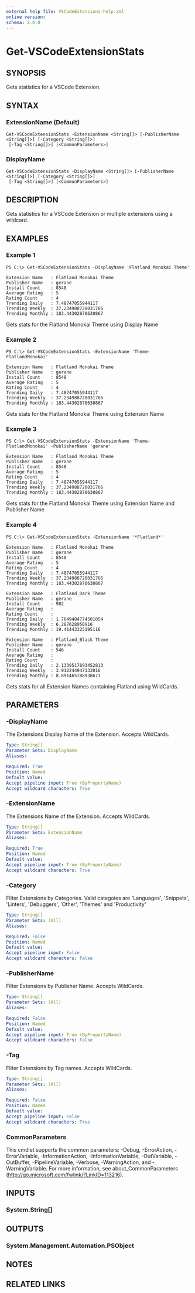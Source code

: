 ```yaml
---
external help file: VSCodeExtensions-help.xml
online version: 
schema: 2.0.0
---
```


# Get-VSCodeExtensionStats
## SYNOPSIS
Gets statistics for a VSCode Extension.
## SYNTAX

### ExtensionName (Default)
```
Get-VSCodeExtensionStats -ExtensionName <String[]> [-PublisherName <String[]>] [-Category <String[]>]
 [-Tag <String[]>] [<CommonParameters>]
```

### DisplayName
```
Get-VSCodeExtensionStats -DisplayName <String[]> [-PublisherName <String[]>] [-Category <String[]>]
 [-Tag <String[]>] [<CommonParameters>]
```

## DESCRIPTION
Gets statistics for a VSCode Extension or multiple extensions using a wildcard.
## EXAMPLES

### Example 1
```
PS C:\> Get-VSCodeExtensionStats -DisplayName 'Flatland Monokai Theme'

Extension Name   : Flatland Monokai Theme
Publisher Name   : gerane
Install Count    : 8548
Average Rating   : 5
Rating Count     : 4
Trending Daily   : 7.48747055944117
Trending Weekly  : 37.234988728031766
Trending Monthly : 183.44302870630867
```

Gets stats for the Flatland Monokai Theme using Display Name
### Example 2
```
PS C:\> Get-VSCodeExtensionStats -ExtensionName 'Theme-FlatlandMonokai'

Extension Name   : Flatland Monokai Theme
Publisher Name   : gerane
Install Count    : 8548
Average Rating   : 5
Rating Count     : 4
Trending Daily   : 7.48747055944117
Trending Weekly  : 37.234988728031766
Trending Monthly : 183.44302870630867
```

Gets stats for the Flatland Monokai Theme using Extension Name
### Example 3
```
PS C:\> Get-VSCodeExtensionStats -ExtensionName 'Theme-FlatlandMonokai' -PublisherName 'gerane'

Extension Name   : Flatland Monokai Theme
Publisher Name   : gerane
Install Count    : 8548
Average Rating   : 5
Rating Count     : 4
Trending Daily   : 7.48747055944117
Trending Weekly  : 37.234988728031766
Trending Monthly : 183.44302870630867
```

Gets stats for the Flatland Monokai Theme using Extension Name and Publisher Name
### Example 4
```
PS C:\> Get-VSCodeExtensionStats -ExtensionName '*Flatland*'

Extension Name   : Flatland Monokai Theme
Publisher Name   : gerane
Install Count    : 8548
Average Rating   : 5
Rating Count     : 4
Trending Daily   : 7.48747055944117
Trending Weekly  : 37.234988728031766
Trending Monthly : 183.44302870630867

Extension Name   : Flatland_Dark Theme
Publisher Name   : gerane
Install Count    : 982
Average Rating   : 
Rating Count     : 
Trending Daily   : 1.7649484774501054
Trending Weekly  : 6.287628950916
Trending Monthly : 19.41443325195116

Extension Name   : Flatland_Black Theme
Publisher Name   : gerane
Install Count    : 546
Average Rating   : 
Rating Count     : 
Trending Daily   : 2.1339517893452813
Trending Weekly  : 3.912244947133016
Trending Monthly : 8.891465788938671
```

Gets stats for all Extension Names containing Flatland using WildCards.
## PARAMETERS

### -DisplayName
The Extensions Display Name of the Extension. Accepts WildCards.

```yaml
Type: String[]
Parameter Sets: DisplayName
Aliases: 

Required: True
Position: Named
Default value: 
Accept pipeline input: True (ByPropertyName)
Accept wildcard characters: True
```

### -ExtensionName
The Extensions Name of the Extension. Accepts WildCards.

```yaml
Type: String[]
Parameter Sets: ExtensionName
Aliases: 

Required: True
Position: Named
Default value: 
Accept pipeline input: True (ByPropertyName)
Accept wildcard characters: True
```

### -Category
Filter Extensions by Categories. Valid categoies are 'Languages', 'Snippets', 'Linters', 'Debuggers', 'Other', 'Themes' and 'Productivity'

```yaml
Type: String[]
Parameter Sets: (All)
Aliases: 

Required: False
Position: Named
Default value: 
Accept pipeline input: False
Accept wildcard characters: False
```

### -PublisherName
Filter Extensions by Publisher Name. Accepts WildCards.

```yaml
Type: String[]
Parameter Sets: (All)
Aliases: 

Required: False
Position: Named
Default value: 
Accept pipeline input: True (ByPropertyName)
Accept wildcard characters: False
```

### -Tag
Filter Extensions by Tag names. Accepts WildCards.

```yaml
Type: String[]
Parameter Sets: (All)
Aliases: 

Required: False
Position: Named
Default value: 
Accept pipeline input: False
Accept wildcard characters: True
```

### CommonParameters
This cmdlet supports the common parameters: -Debug, -ErrorAction, -ErrorVariable, -InformationAction, -InformationVariable, -OutVariable, -OutBuffer, -PipelineVariable, -Verbose, -WarningAction, and -WarningVariable. For more information, see about_CommonParameters (http://go.microsoft.com/fwlink/?LinkID=113216).
## INPUTS

### System.String[]

## OUTPUTS

### System.Management.Automation.PSObject

## NOTES

## RELATED LINKS

